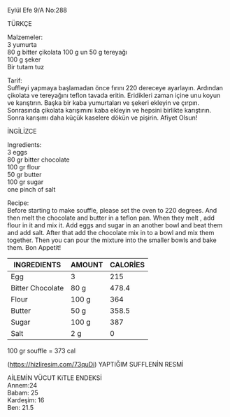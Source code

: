 Eylül Efe 9/A No:288     



TÜRKÇE   
 
Malzemeler:          
3 yumurta     
80 g bitter çikolata
100 g un
50 g tereyağı    
100 g şeker     
Bir tutam tuz
 
Tarif:         
Suffleyi yapmaya başlamadan önce fırını 220 dereceye ayarlayın. Ardından çikolata ve tereyağını teflon tavada eritin. Eridikleri zaman içine unu koyun ve karıştırın. Başka bir kaba yumurtaları ve şekeri ekleyin ve çırpın. Sonrasında çikolata karışımını kaba ekleyin ve hepsini birlikte karıştırın. Sonra karışımı daha küçük kaselere dökün ve pişirin. Afiyet Olsun!
 
 
İNGİLİZCE     

Ingredients:           
3 eggs    
80 gr bitter chocolate    
100 gr flour    
50 gr butter     
100 gr sugar     
one pinch of salt       

Recipe:               
Before starting to make souffle, please set the oven to 220 degrees. And then melt the chocolate and butter in a teflon pan. When they melt , add flour in it and mix it. Add eggs and sugar in an another bowl and beat them and add salt. After that add the chocolate mix in to a bowl and mix them together. Then you can pour the mixture into the smaller bowls and bake them. Bon Appetit!

| INGREDIENTS | AMOUNT | CALORİES |
| ----------- | ------ | -------- |
|    Egg      |   3    |    215   |
|Bitter Chocolate| 80 g|478.4|
|Flour| 100 g|364|
|Butter|50 g|358.5|
|Sugar|100 g|387|
|Salt|2 g|0|


100 gr souffle = 373 cal     

(https://hizliresim.com/73quDi)  YAPTIĞIM SUFFLENİN RESMİ





AİLEMİN VÜCUT KiTLE ENDEKSİ    
Annem:24    
Babam: 25    
Kardeşim: 16    
Ben: 21.5    
